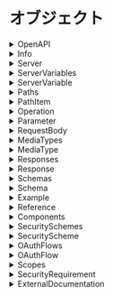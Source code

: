 # オブジェクト

<details><summary>OpenAPI</summary>

OpenAPIスキーマの親のオブジェクト。

```yaml
openapi: <openapi_version>
info:
  Info  # required
servers:
  - Server
paths:  # required
  Paths
components:
  Components
security:
  - SecurityRequirement
tags:
  - Tag
externalDocs:
  ExternalDocumentation
```

## パラメータ

<details><summary>&lt;openapi_version&gt;</summary>

`OpenAPI`仕様のバージョンを指定します。

セマンティックバージョン形式。

現在利用可能なバージョンは3.0.0, 3.0.1, 3.0.2, 3.0.3です。

</details>

</details>

<details><summary>Info</summary>

`API`関するメタ情報を提供します。

```yaml
title: <api_title>  # required
description: <api_description>
version: <api_version>  # required
termesOfService: <terms_of_service_path>
```

## パラメータ

<details><summary>&lt;api_title&gt;</summary>

`API`名を指定する

</details>

<details><summary>&lt;api_description&gt;</summary>

APIの説明を記述します。

複数行にすることができ、`Markdown`の`CommonMark`を

サポートしています。

</details>

<details><summary>&lt;api_version&gt;</summary>

APIのバージョンを指定する。

`<major>.<minor>.<patch>`のようなセマンティックバージョニング

以外にも`1.0-beta`や`2017-07-25`のようにも指定できます。

</details>

<details><summary>terms_of_service_path</summary>

利用規約への相対パスを記述

</details>

</details>

<details><summary>Server</summary>

ターゲットサーバーの接続情報を提供します。

本番サーバーやサンドボックスサーバーなど複数のサーバー

を定義、上書きします。

```yaml
url: <server_url>  # required
description: <server_description>
variables:
  ServerVariables
```

## パラメータ　

<details><summary>&lt;server_url&gt;</summary>

ベースのURLを指定します。

`RFC3986`に準拠しており、通常は次のようになります。

`[<scheme>://<host>[:<port>]][/<path>]`

`serverse`が省略され他場合、デフォルトは`/`です。

`path`のみを指定した場合、 ホストはローカルサーバーに

対して解決されます。

### 備考

<details><summary>scheme</summary>

- https
- http
- ws
- wss

</details>

<details><summary>host</summary>

ホストはIPアドレスにも対応しています。

</details>

</details>

<details><summary>&lt;server_description&gt;</summary>

サーバーの説明を記述します。

`CommonMark`というマークダウンをサポートしていて複数行記述できます。

</details>

## 例

<details><summary>サーバーのオーバーライド</summary>

一部のエンドポイントがほかのAPIとは異なるサーバーや

ベースパスを使用する場合に、グローバルの`servers`を

上書きできます。

```yaml
servers:
  - url: https://api.example.com/v1
paths:
  /files:
    description: File upload and download operations
    servers:
      - url: https://files.example.com
        description: Override base path for all operations with the /files path
  /ping:
    get:
      servers:
        - url: https://echo.example.com
          description: Override base path for the GET /ping operation
```

</details>

</details>

<details><summary>ServerVariables</summary>

サーバー変数を定義する。

```yaml
<varaible>:
  ServerVariable
[...]
```

## パラメータ

<details><summary>&lt;variable&gt;</summary>

サーバー変数名。

</details>

</details>

<details><summary>ServerVariable</summary>

サーバー変数の属性を指定する。

サーバー変数は`url`のテンプレートを置換します。

```yaml
enum:
  - <enum_value>
default: <default_value>  # default_value
description: <variable_description>
```

## パラメータ

<details><summary>&lt;enum_value&gt;</summary>

列挙型の要素を指定します。

</details>

<details><summary>&lt;default_value&gt;</summary>

サーバー変数のデフォルト値。

</details>

<details><summary>&lt;variable_description&gt;</summary>

サーバー変数の説明を記述します。

複数行のマークダウンを使用できます。

</details>

## 例

<details><summary>HTTPSおよびHTTP</summary>

```yaml
servers:
  - url: '{protocol}://api.example.com'
    variables:
      protocol:
        enum:
          - http
          - https
        default: https
```

</details>

<details><summary>ProductionとDevelopmentとStaging</summary>

```yaml
servers:
  - url: https://{environment}.example.com/v2
    variables:
      environment:
        default: api    # Production server
        enum:
          - api         # Production server
          - api.dev     # Development server
          - api.staging # Staging server
```

</details>

<details><summary>SaaSとOn-Premise</summary>

```yaml
servers:
  - url: '{server}/v1'
    variables:
      server:
        default: https://api.example.com  # SaaS server
```

</details>

<details><summary>リージョンごと</summary>

```yaml
servers:
  - url: https://{region}.api.cognitive.microsoft.com
    variables:
      region:
        default: westus
        enum:
          - westus
          - eastus2
          - westcentralus
          - westeurope
          - southeastasia
```

</details>

</details>

<details><summary>Paths</summary>

エンドポイントを定義する。

```yaml
<path>:
  PathItem
[...]
```

<details><summary>&lt;path&gt;</summary>

エンドポイントへの相対パスを入れます。

パスパラメータを含む場合は、`{}`でパスパラメータを囲みます。

</details>

</details>

<details><summary>PathItem</summary>

エンドポイントを定義できます。

```yaml
description: <path_description>
servers:
  - Server
get:
  Operation
post:
  Operation
put:
  Operation
patch:
  Operation
delete:
  Operation
options:
  Operation
head:
  Operation
trace:
  Operation
```

## パラメータ

<details><summary>&lt;path_description&gt;</summary>

パスの説明を記述する。

マークダウンを使用できます。

</details>

</details>

<details><summary>Operation</summary>

操作関数の設定

```yaml
summary: <operation_summary>
description: <operation_discripton>
servers:
  - Server
parameters:
  - Parameter | Reference
requestBody:
  RequestBody | Reference
responses:  # required
  Responses
```

## パラメータ

<details><summary>&lt;operation_summary&gt;</summary>

操作の概要。

</details>

<details><summary>&lt;operation_description&gt;</summary>

操作の詳細。マークダウンをサポート。

</details>

</details>

<details><summary>Parameter</summary>

パラメータの属性を設定する。

```yaml
name: <parameter_name>  # required
in: <parameter_in>  # required
description: <parameter_description>
required: <parameter_required>
schema:
    Schema | Reference
```

## パラメータ

<details><summary>&lt;parameter_name&gt;</summary>

パラメータ名

</details>

<details><summary>&lt;parameter_in&gt;</summary>

パラメータの種類。

- query
- header
- path
- cookie

</details>

<details><summary>&lt;parameter_description&gt;</summary>

パラメータの説明。マークダウンをサポート。

</details>

<details><summary>&lt;parameter_required&gt;</summary>

必須パラメータかどうかの真偽値。

</details>

</details>

<details><summary>RequestBody</summary>

```yaml
description: <request_body_description>
content:  # required
  MediaTypes
required: <request_body_required>
```

## パラメータ

<details><summary>&lt;request_body_description&gt;</summary>

リクエストボディの説明文。マークダウンをサポート

</details>

<details><summary>&lt;request_body_required&gt;</summary>

リクエストボディが必須かどうかのパラメータ

</details>

</details>

<details><summary>MediaTypes</summary>

メディアタイプごとのリクエストやレスポンスを定義します。


```yaml
<media_type>:
  MediaType
  [...]
```

## パラメータ

<details><summary>media_type</summary>

メディアタイプを指定する。

- application/json
- application/xml
- text/plain

</details>

</details>

<details><summary>MediaType</summary>

メディアの内容を定義します。

```yaml
schema:
  Schema | Reference
```

</details>

<details><summary>Responses</summary>

HTTPステータスコードに期待されるレスポンスを

マッピングします。

```yaml
default:
  Response | Reference
<http_status_code>:
  Response | Reference
  [...]
```

</details>

<details><summary>Response</summary>

レスポンスを定義する。

```yaml
Resopnse:
  description: <response_description>  # required
  content: MediaType
```

</details>

<details><summary>Schemas</summary>

スキーマを複数定義する。

```yaml
<schema_name>:
  Schema
  [...]
```

## パラメータ

<details><summary>&lt;schema_name&gt;</summary>

スキーマの名前

</details>

</details>

<details><summary>Schema</summary>

スキーマを定義する。

```yaml
type: <schema_type>
format: <type_format>
minimum: <schema_minimum>
maximum: <schema_maximum>
properties: Schema
example: <schema_example> | Example | Reference
required:
  - <required_param>
```

## パラメータ

<details><summary>&lt;schema_type&gt;</summary>

スキーマの型

</details>

<details><summary>&lt;format&gt;</summary>

型のフォーマットを指定する。

</details>

<details><summary>&lt;schema_minimum&gt;</summary>

スキーマの最小値を定義する。

</details>

<details><summary>&lt;schema_maximum&gt;</summary>

スキーマの最大値を定義する。

</details>

<details><summary>&lt;schema_example&gt;</summary>

スキーマの値の例を示す。

</details>

<details><summary>&lt;required_param&gt;</summary>

必須のパラメータ名

</details>

</details>

<details><summary>Example</summary>

スキーマの例を指定する。

```yaml
value: Any
```

</details>

<details><summary>Reference</summary>

内部および外部で、モデルを参照する。

```yaml
$ref: '<reference>'  # required
```

## パラメータ

<details><summary>&lt;reference&gt;</summary>

参照先。フォーマットは`json`参照に基づく。

`[<external_file_path>][#<internal_json_path>]`

### 例

<details><summary>内部ファイルのコンポーネントのドキュメント</summary>

```yaml
$ref: '#/components/schemas/Pet'
```

</details>

<details><summary>外部ファイルのドキュメント</summary>

```yaml
$ref: Pet.yaml
```

</details>

<details><summary>外部ファイルと相対ドキュメント</summary>

```yaml
$ref: definitions.yaml#/Pet
```

</details>

</details>

</details>

<details><summary>Components</summary>

```yaml
schemas:
  Schemas
securitySchemes:
  SecuritySchemes
```

</details>

<details><summary>SecuritySchemes</summary>

使用できるセキュリティ構成を定義する。

```yaml
<scheme_name>:
  SecurityScheme | Reference
```

## パラメータ

<details><summary>&lt;scheme_name&gt;</summary>

定義するセキュリティスキームの名前

</details>

</details>

<details><summary>SecurityScheme</summary>

セキュリティ構成を定義します。

```yaml
type: <scheme_type>  # required
description: <scheme_description>
flows:
  OAuthFlowsObject
```

<details><summary>&lt;scheme_type&gt;</summary>

セキュリティ構成の種類を指定します。

- apiKey
- http
- oauth2
- openIdConnect

</details>

<details><summary>&lt;scheme_description&gt;</summary>

セキュリティ構成の説明。マークダウンをサポートしています。

</details>

</details>

<details><summary>OAuthFlows</summary>

セキュリティ構成に`oauth2`を選択したときに

定義しなければならない工程の定義。

```yaml
authorizationCode:
  OAuthFlow
```

</details>

<details><summary>OAuthFlow</summary>

```yaml
authorizationUrl: <authorization_url>  #required
tokenUrl: <token_url>  # required
scopes:
  Scopes
```

## パラメータ

<details><summary>&lt;authorization_url&gt;</summary>

認証URLの相対パス。

</details>

<details><summary>&lt;token_url&gt;</summary>

トークンURLの相対パス

</details>

</details>

<details><summary>Scopes</summary>

```yaml
<scope_name>: <scope_description>
```

## パラメータ

<details><summary>&lt;scope_name&gt;</summary>

スコープ名

</details>

<details><summary>&lt;scope_description&gt;</summary>

スコープの説明

</details>

</details>

<details><summary>SecurityRequirement</summary>

```yaml
<scheme_name>:
  - <scope>
```

## パラメータ

<details><summary>scheme_name</summary>

定義したセキュリティ構成の名前

</details>

<details><summary>scope</summary>

`oauth2`と`openConnectId`の場合は、利用可能な

スコープを渡す。それ以外のセキュリティ構成は

`[]`と空のリストを渡す必要がある。

</details>

</details>

<details><summary>ExternalDocumentation</summary>

拡張ドキュメントのための外部リソースを指定する。

```yaml
url: <doc_url>  # required
description: <doc_description>
```

### 説明

<details><summary>doc_url</summary>

拡張ドキュメントの相対パス。

</details>

<details><summary>doc_description</summary>

ドキュメントの説明を指定する。

</details>

</details>
